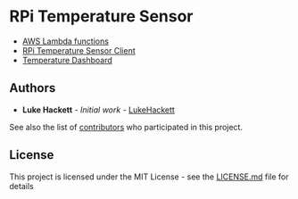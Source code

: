 # RPi Temperature Sensor

- [AWS Lambda functions](lambda/README.md)
- [RPi Temperature Sensor Client](sensor/README.md)
- [Temperature Dashboard](dashboard/README.md)

## Authors

* **Luke Hackett** - *Initial work* - [LukeHackett](https://github.com/LukeHackett)

See also the list of [contributors](https://github.com/LukeHackett/rpi-temperature-sensor/graphs/contributors) who participated in this project.

## License

This project is licensed under the MIT License - see the [LICENSE.md](LICENSE.md) file for details
